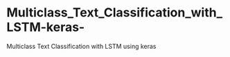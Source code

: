# Multiclass_Text_Classification_with_LSTM-keras-
Multiclass Text Classification with LSTM using keras
